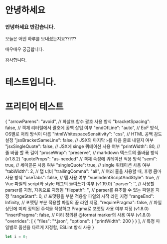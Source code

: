 # 안녕하세요

### 안녕하세요 반갑습니다.

오늘은 어떤 하루를 보내셨는지요?????

매우매우 궁금합니다.

감사합니다.

# 테스트입니다.

# 프리티어 테스트

{
"arrowParens": "avoid", // 화살표 함수 괄호 사용 방식
"bracketSpacing": false, // 객체 리터럴에서 괄호에 공백 삽입 여부
"endOfLine": "auto", // EoF 방식, OS별로 처리 방식이 다름
"htmlWhitespaceSensitivity": "css", // HTML 공백 감도 설정
"jsxBracketSameLine": false, // JSX의 마지막 `>`를 다음 줄로 내릴지 여부
"jsxSingleQuote": false, // JSX에 singe 쿼테이션 사용 여부
"printWidth": 80, // 줄 바꿈 할 폭 길이
"proseWrap": "preserve", // markdown 텍스트의 줄바꿈 방식 (v1.8.2)
"quoteProps": "as-needed" // 객체 속성에 쿼테이션 적용 방식
"semi": true, // 세미콜론 사용 여부
"singleQuote": true, // single 쿼테이션 사용 여부
"tabWidth": 2, // 탭 너비
"trailingComma": "all", // 여러 줄을 사용할 때, 후행 콤마 사용 방식
"useTabs": false, // 탭 사용 여부
"vueIndentScriptAndStyle": true, // Vue 파일의 script와 style 태그의 들여쓰기 여부 (v1.19.0)
"parser": '', // 사용할 parser를 지정, 자동으로 지정됨
"filepath": '', // parser를 유추할 수 있는 파일을 지정
"rangeStart": 0, // 포맷팅을 부분 적용할 파일의 시작 라인 지정
"rangeEnd": Infinity, // 포맷팅 부분 적용할 파일의 끝 라인 지정,
"requirePragma": false, // 파일 상단에 미리 정의된 주석을 작성하고 Pragma로 포맷팅 사용 여부 지정 (v1.8.0)
"insertPragma": false, // 미리 정의된 @format marker의 사용 여부 (v1.8.0)
"overrides": [
{
"files": "*.json",
"options": {
"printWidth": 200
}
}
], // 특정 파일별로 옵션을 다르게 지정함, ESLint 방식 사용
}

```jsx
let i = 0;
```
